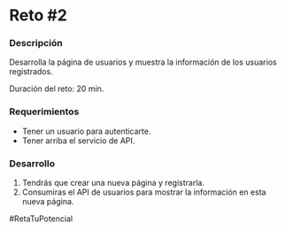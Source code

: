 # Reto #2
### Descripción
Desarrolla la página de usuarios y muestra la información de los usuarios registrados.

Duración del reto: 20 min.

### Requerimientos
- Tener un usuario para autenticarte.
- Tener arriba el servicio de API.

### Desarrollo
1. Tendrás que crear una nueva página y registrarla.
2. Consumiras el API de usuarios para mostrar la información en esta nueva página.

#RetaTuPotencial